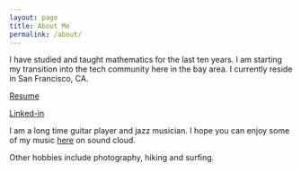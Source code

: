 ```yaml
---
layout: page
title: About Me
permalink: /about/
---
```


I have studied and taught mathematics for the last ten years. I am starting my transition into the tech community here in the bay area. I currently reside in San Francisco, CA.

[Resume]( /assets/resume.pdf )

[Linked-in][link]

I am a long time guitar player and jazz musician. I hope you can enjoy some of my music [here][jekyll] on sound cloud.

Other hobbies include photography, hiking and surfing.



[jekyll]:   https://soundcloud.com/matthewstaley/sets/therapy-guitar-etudes
[link]:     https://www.linkedin.com/pub/matthew-staley/ab/628/42a
